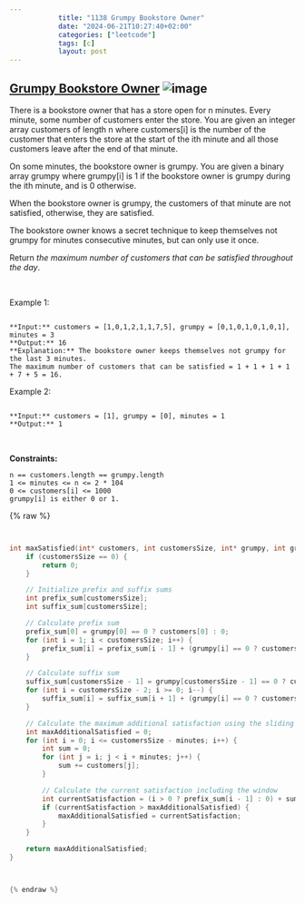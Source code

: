 ```yaml
---
            title: "1138 Grumpy Bookstore Owner"
            date: "2024-06-21T10:27:40+02:00"
            categories: ["leetcode"]
            tags: [c]
            layout: post
---
```

            
## [Grumpy Bookstore Owner](https://leetcode.com/problems/grumpy-bookstore-owner) ![image](https://img.shields.io/badge/Difficulty-Medium-orange)

There is a bookstore owner that has a store open for n minutes. Every minute, some number of customers enter the store. You are given an integer array customers of length n where customers[i] is the number of the customer that enters the store at the start of the ith minute and all those customers leave after the end of that minute.

On some minutes, the bookstore owner is grumpy. You are given a binary array grumpy where grumpy[i] is 1 if the bookstore owner is grumpy during the ith minute, and is 0 otherwise.

When the bookstore owner is grumpy, the customers of that minute are not satisfied, otherwise, they are satisfied.

The bookstore owner knows a secret technique to keep themselves not grumpy for minutes consecutive minutes, but can only use it once.

Return *the maximum number of customers that can be satisfied throughout the day*.

 

Example 1:

```

**Input:** customers = [1,0,1,2,1,1,7,5], grumpy = [0,1,0,1,0,1,0,1], minutes = 3
**Output:** 16
**Explanation:** The bookstore owner keeps themselves not grumpy for the last 3 minutes. 
The maximum number of customers that can be satisfied = 1 + 1 + 1 + 1 + 7 + 5 = 16.

```

Example 2:

```

**Input:** customers = [1], grumpy = [0], minutes = 1
**Output:** 1

```

 

**Constraints:**

	n == customers.length == grumpy.length
	1 <= minutes <= n <= 2 * 104
	0 <= customers[i] <= 1000
	grumpy[i] is either 0 or 1.

{% raw %}


```c


int maxSatisfied(int* customers, int customersSize, int* grumpy, int grumpySize, int minutes) {
    if (customersSize == 0) {
        return 0;
    }

    // Initialize prefix and suffix sums
    int prefix_sum[customersSize];
    int suffix_sum[customersSize];

    // Calculate prefix sum
    prefix_sum[0] = grumpy[0] == 0 ? customers[0] : 0;
    for (int i = 1; i < customersSize; i++) {
        prefix_sum[i] = prefix_sum[i - 1] + (grumpy[i] == 0 ? customers[i] : 0);
    }

    // Calculate suffix sum
    suffix_sum[customersSize - 1] = grumpy[customersSize - 1] == 0 ? customers[customersSize - 1] : 0;
    for (int i = customersSize - 2; i >= 0; i--) {
        suffix_sum[i] = suffix_sum[i + 1] + (grumpy[i] == 0 ? customers[i] : 0);
    }

    // Calculate the maximum additional satisfaction using the sliding window technique
    int maxAdditionalSatisfied = 0;
    for (int i = 0; i <= customersSize - minutes; i++) {
        int sum = 0;
        for (int j = i; j < i + minutes; j++) {
            sum += customers[j];
        }

        // Calculate the current satisfaction including the window
        int currentSatisfaction = (i > 0 ? prefix_sum[i - 1] : 0) + sum + (i + minutes < customersSize ? suffix_sum[i + minutes] : 0);
        if (currentSatisfaction > maxAdditionalSatisfied) {
            maxAdditionalSatisfied = currentSatisfaction;
        }
    }

    return maxAdditionalSatisfied;
}



{% endraw %}
```
